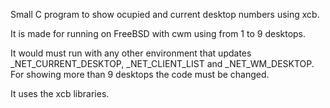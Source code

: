 Small C program to show ocupied and current desktop numbers using xcb. 

It is made for running on FreeBSD with cwm using from 1 to 9 desktops.

It would must run with any other environment that updates _NET_CURRENT_DESKTOP, _NET_CLIENT_LIST and _NET_WM_DESKTOP. For showing more than 9 desktops the code must be changed.

It uses the xcb libraries.